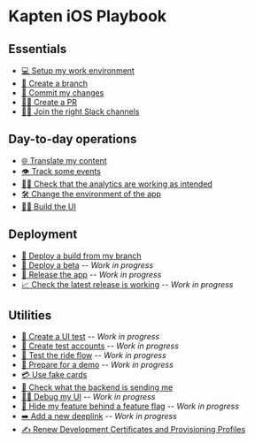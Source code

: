 # Kapten iOS Playbook

## Essentials
* [💻 Setup my work environment](./Essentials/SetupWorkEnvironment.md)
* [🌲 Create a branch](./Essentials/CreateBranch.md)
* [🚧 Commit my changes](./Essentials/CommitChanges.md)
* [👩‍💻 Create a PR](./Essentials/CreatePR.md)
* [👨‍💻 Join the right Slack channels](./Essentials/SlackChannels.md)

## Day-to-day operations
* [🌐 Translate my content](./Day-to-day%20operations/TranslateContent.md)
* [👁 Track some events](./Day-to-day%20operations/TrackEvents.md)
* [🕵️‍♀️ Check that the analytics are working as intended](./Day-to-day%20operations/CheckAnalytics.md)
* [🛠 Change the environment of the app](./Day-to-day%20operations/ChangeAppEnvironment.md)
* [👨‍🎨 Build the UI](./Day-to-day%20operations/BuildUI.md)

## Deployment
* [🛶 Deploy a build from my branch](./Deployment/BranchBuild.md)
* [🚢 Deploy a beta](./Deployment/Beta.md) -- _Work in progress_
* [🚀 Release the app](./Deployment/Release.md) -- _Work in progress_
* [📈 Check the latest release is working](./Deployment/CheckLatestRelease.md) -- _Work in progress_

## Utilities
* [🤖 Create a UI test](./Utilities/CreateUITest.md) -- _Work in progress_
* [👤 Create test accounts](./Utilities/CreateTestAccounts.md) -- _Work in progress_
* [🚗 Test the ride flow](./Utilities/TestRideFlow.md) -- _Work in progress_ 
* [📱 Prepare for a demo](./Utilities/PrepareForDemo.md) -- _Work in progress_
* [💳 Use fake cards](./Utilities/UseFakeCards.md)
* [📡 Check what the backend is sending me](./Utilities/CheckBackend.md)
* [🕵️‍♂️ Debug my UI](./Utilities/DebugUI.md) -- _Work in progress_
* [🚩 Hide my feature behind a feature flag](./Utilities/FeatureFlag.md) -- _Work in progress_
* [➡️ Add a new deeplink](./Utilities/AddDeeplink.md) -- _Work in progress_
* [✍️ Renew Development Certificates and Provisioning Profiles](./Utilities/CertsPP.md)
